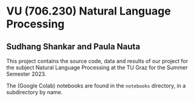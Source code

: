 # VU (706.230) Natural Language Processing
## Sudhang Shankar and Paula Nauta

This project contains the source code, data and results of our project for the subject Natural Language Processing at the TU Graz for the Summer Semester 2023.

The (Google Colab) notebooks are found in the `notebooks` directory, in a subdirectory by name.
